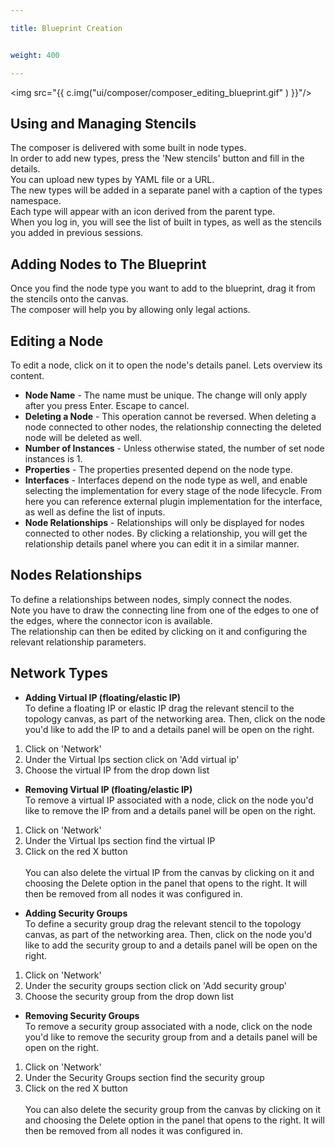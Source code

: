 ```yaml
---

title: Blueprint Creation


weight: 400

---
```


<img src="{{ c.img("ui/composer/composer_editing_blueprint.gif" ) }}"/>


## Using and Managing Stencils

The composer is delivered with some built in node types.<br/>
In order to add new types, press the 'New stencils' button and fill in the details.<br/>
You can upload new types by YAML file or a URL. <br/>
The new types will be added in a separate panel with a caption of the types namespace.<br/>
Each type will appear with an icon derived from the parent type.<br/>
When you log in, you will see the list of built in types, as well as the stencils you added in previous sessions.

## Adding Nodes to The Blueprint

Once you find the node type you want to add to the blueprint, drag it from the stencils onto the canvas. <br/>
The composer will help you by allowing only legal actions.<br/>


## Editing a Node

To edit a node, click on it to open the node's details panel. Lets overview its content.

 - **Node Name** - The name must be unique. The change will only apply after you press Enter. Escape to cancel.
 - **Deleting a Node** - This operation cannot be reversed. When deleting a node connected to other nodes, the relationship connecting the deleted node will be deleted as well.<br/>
 - **Number of Instances** - Unless otherwise stated, the number of set node instances is 1.
 - **Properties** - The properties presented depend on the node type.
 - **Interfaces** - Interfaces depend on the node type as well, and enable selecting the implementation for every stage of the node lifecycle.
From here you can reference external plugin implementation for the interface, as well as define the list of inputs.
 - **Node Relationships** - Relationships will only be displayed for nodes connected to other nodes.
 By clicking a relationship, you will get the relationship details panel where you can edit it in a similar manner.

## Nodes Relationships

To define a relationships between nodes, simply connect the nodes.<br/>
Note you have to draw the connecting line from one of the edges to one of the edges, where the connector icon is available. <br/>
The relationship can then be edited by clicking on it and configuring the relevant relationship parameters.

## Network Types

 - **Adding Virtual IP (floating/elastic IP)<br>**
To define a floating IP or elastic IP drag the relevant stencil to the topology canvas, as part of the networking area.
Then, click on the node you'd like to add the IP to and a details panel will be open on the right.
  1. Click on 'Network'
  2. Under the Virtual Ips section click on 'Add virtual ip'
  3. Choose the virtual IP from the drop down list

 - **Removing Virtual IP (floating/elastic IP)**<br/>
   To remove a virtual IP associated with a node, click on the node you'd like to remove the IP from and a details panel will be open on the right.
  1. Click on 'Network'
  2. Under the Virtual Ips section find the virtual IP
  3. Click on the red X button<br/><br/>
 You can also delete the virtual IP from the canvas by clicking on it and choosing the Delete option in the panel that opens to the right. It will then be removed from all nodes it was configured in.

 - **Adding Security Groups** <br/>
To define a security group drag the relevant stencil to the topology canvas, as part of the networking area. Then, click on the node you'd like to add the security group to and a details panel will be open on the right.
  1. Click on 'Network'
  2. Under the security groups section click on 'Add security group'
  3. Choose the security group from the drop down list

 - **Removing Security Groups** <br/>
To remove a security group associated with a node, click on the node you'd like to remove the security group from and a details panel will be open on the right.
  1. Click on 'Network'
  2. Under the Security Groups section find the security group
  3. Click on the red X button<br/><br/>
You can also delete the security group from the canvas by clicking on it and choosing the Delete option in the panel that opens to the right. It will then be removed from all nodes it was configured in.





